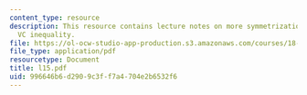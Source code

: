 ```yaml
---
content_type: resource
description: This resource contains lecture notes on more symmetrization and generalized
  VC inequality.
file: https://ol-ocw-studio-app-production.s3.amazonaws.com/courses/18-465-topics-in-statistics-statistical-learning-theory-spring-2007/996646b6d2909c3ff7a4704e2b6532f6_l15.pdf
file_type: application/pdf
resourcetype: Document
title: l15.pdf
uid: 996646b6-d290-9c3f-f7a4-704e2b6532f6
---
```


